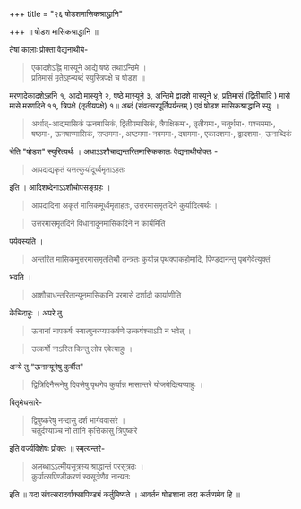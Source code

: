 +++
title = "२६ षोडशमासिकश्राद्धानि"

+++
॥ षोडश मासिकश्राद्धानि ॥

तेषां कालाः प्रोक्ता वैद्यनाथीये-

> एकादशेऽह्नि मास्यूने आद्ये षष्ठे तथाऽन्तिमे ।  
प्रतिमासं मृतेऽह्न्यब्दं स्युस्त्रिपक्षे च षोडश ॥ 

मरणादेकादशेऽहनि १, आद्ये मास्यूने २, षष्ठे मास्यूने ३, अन्तिमे द्वादशे मास्यूने ४, प्रतिमासं (द्वितीयादि ) मासे मासे मरणदिने ११, त्रिपक्षे (तृतीयपक्षे) १॥ अब्दं (संवत्सरपूर्तिपर्यन्तम् ) एवं षोडश मासिकश्राद्धानि स्युः । 

> अर्थात्-आद्यमासिकं ऊनमासिकं, द्वितीयमासिकं, त्रैपक्षिकमा॰, तृतीयमा॰, चतुर्थमा॰, पश्चममा॰, षष्ठमा॰, ऊनषाण्मासिकं, सप्तममा॰, अष्टममा॰ नवममा॰, दशममा॰, एकादशमा॰, द्वादशमा॰, ऊनाब्दिकं 

चेति "षोडश" स्युरित्यर्थः । अथाऽऽशौचाद्यन्तरितमासिककालः वैद्यनाथीयोक्तः - 

> आपदाद्यकृतं यत्तत्कुर्यादूर्ध्वमृताऽहतः

इति । आदिशब्देनाऽऽशौचोपसङ्ग्रहः । 

> आपदादिना अकृतं मासिकमूर्ध्वमृताहतः, उत्तरमासमृतदिने कुर्यादित्यर्थः । 

> उत्तरमासमृतदिने विधानादूनमासिकदिने न कार्यमिति 

पर्यवस्यति । 

> अन्तरित मासिकमुत्तरमासमृततिथौ तन्त्रतः कुर्यान्न पृथक्पाकहोमादि, पिण्डदानन्तु पृथगेवेत्युक्तं

भवति । 

> आशौचाधन्तरितान्यूनमासिकानि परमासे दर्शादौ कार्याणीति 

केचिदाहुः । अपरे तु

> ऊनानां नापकर्षः स्यात्पुनरप्यपकर्षणे उत्कर्षश्चाऽपि न भवेत् । 

> उत्कर्षो नाऽस्ति किन्तु लोप एवेत्याहुः । 

अन्ये तु “ऊनान्यूनेषु कुर्वीत" 

> द्वित्रिदिनैरूनेषु दिवसेषु पृथगेव कुर्यान्न मासान्तरे योजयेदित्यप्याहुः । 

पितृमेधसारे-

> द्विपुष्करेषु नन्दासु दर्श भार्गववासरे ।  
चतुर्दश्याञ्च नो तानि कृत्तिकासु त्रिपुष्करे

इति वर्ज्यविशेषः प्रोक्तः ॥ स्मृत्यन्तरे- 

> अलब्धाऽऽत्मीयसूत्रस्य श्राद्धान्तं परसूत्रतः ।  
कुर्यात्सपिण्डीकरणं स्वसूत्रेणैव नान्यतः

इति ॥ यदा संवत्सरादर्वाक्सापिण्ड्यं कर्तुमिष्यते । आवर्तनं षोडशानां तदा कर्तव्यमेव हि ॥